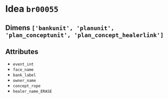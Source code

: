 # Idea `br00055`

## Dimens `['bankunit', 'planunit', 'plan_conceptunit', 'plan_concept_healerlink']`

## Attributes
- `event_int`
- `face_name`
- `bank_label`
- `owner_name`
- `concept_rope`
- `healer_name_ERASE`

